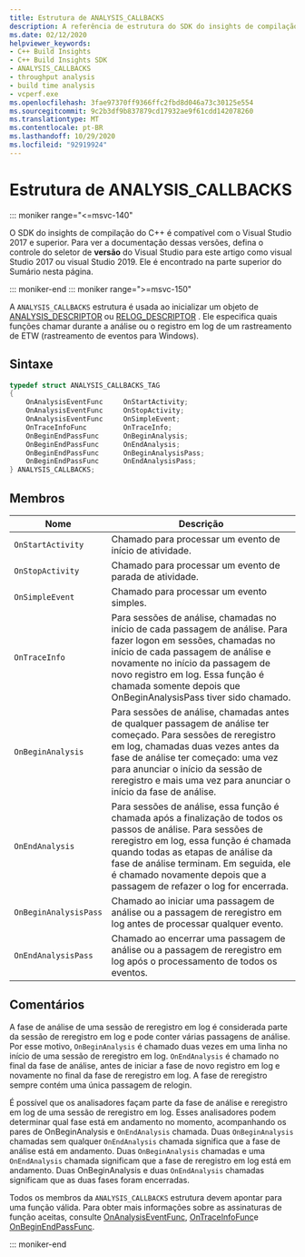 ```yaml
---
title: Estrutura de ANALYSIS_CALLBACKS
description: A referência de estrutura do SDK do insights de compilação do C++ ANALYSIS_CALLBACKS.
ms.date: 02/12/2020
helpviewer_keywords:
- C++ Build Insights
- C++ Build Insights SDK
- ANALYSIS_CALLBACKS
- throughput analysis
- build time analysis
- vcperf.exe
ms.openlocfilehash: 3fae97370ff9366ffc2fbd8d046a73c30125e554
ms.sourcegitcommit: 9c2b3df9b837879cd17932ae9f61cdd142078260
ms.translationtype: MT
ms.contentlocale: pt-BR
ms.lasthandoff: 10/29/2020
ms.locfileid: "92919924"
---
```

# <a name="analysis_callbacks-structure"></a>Estrutura de ANALYSIS_CALLBACKS

::: moniker range="<=msvc-140"

O SDK do insights de compilação do C++ é compatível com o Visual Studio 2017 e superior. Para ver a documentação dessas versões, defina o controle do seletor de **versão** do Visual Studio para este artigo como visual Studio 2017 ou visual Studio 2019. Ele é encontrado na parte superior do Sumário nesta página.

::: moniker-end
::: moniker range=">=msvc-150"

A `ANALYSIS_CALLBACKS` estrutura é usada ao inicializar um objeto de [ANALYSIS_DESCRIPTOR](analysis-descriptor-struct.md) ou [RELOG_DESCRIPTOR](relog-descriptor-struct.md) . Ele especifica quais funções chamar durante a análise ou o registro em log de um rastreamento de ETW (rastreamento de eventos para Windows).

## <a name="syntax"></a>Sintaxe

```cpp
typedef struct ANALYSIS_CALLBACKS_TAG
{
    OnAnalysisEventFunc     OnStartActivity;
    OnAnalysisEventFunc     OnStopActivity;
    OnAnalysisEventFunc     OnSimpleEvent;
    OnTraceInfoFunc         OnTraceInfo;
    OnBeginEndPassFunc      OnBeginAnalysis;
    OnBeginEndPassFunc      OnEndAnalysis;
    OnBeginEndPassFunc      OnBeginAnalysisPass;
    OnBeginEndPassFunc      OnEndAnalysisPass;
} ANALYSIS_CALLBACKS;
```

## <a name="members"></a>Membros

| Nome | Descrição |
|--|--|
| `OnStartActivity` | Chamado para processar um evento de início de atividade. |
| `OnStopActivity` | Chamado para processar um evento de parada de atividade. |
| `OnSimpleEvent` | Chamado para processar um evento simples. |
| `OnTraceInfo` | Para sessões de análise, chamadas no início de cada passagem de análise. Para fazer logon em sessões, chamadas no início de cada passagem de análise e novamente no início da passagem de novo registro em log. Essa função é chamada somente depois que OnBeginAnalysisPass tiver sido chamado. |
| `OnBeginAnalysis` | Para sessões de análise, chamadas antes de qualquer passagem de análise ter começado. Para sessões de reregistro em log, chamadas duas vezes antes da fase de análise ter começado: uma vez para anunciar o início da sessão de reregistro e mais uma vez para anunciar o início da fase de análise. |
| `OnEndAnalysis` | Para sessões de análise, essa função é chamada após a finalização de todos os passos de análise. Para sessões de reregistro em log, essa função é chamada quando todas as etapas de análise da fase de análise terminam. Em seguida, ele é chamado novamente depois que a passagem de refazer o log for encerrada. |
| `OnBeginAnalysisPass` | Chamado ao iniciar uma passagem de análise ou a passagem de reregistro em log antes de processar qualquer evento. |
| `OnEndAnalysisPass` | Chamado ao encerrar uma passagem de análise ou a passagem de reregistro em log após o processamento de todos os eventos. |

## <a name="remarks"></a>Comentários

A fase de análise de uma sessão de reregistro em log é considerada parte da sessão de reregistro em log e pode conter várias passagens de análise. Por esse motivo, `OnBeginAnalysis` é chamado duas vezes em uma linha no início de uma sessão de reregistro em log. `OnEndAnalysis` é chamado no final da fase de análise, antes de iniciar a fase de novo registro em log e novamente no final da fase de reregistro em log. A fase de reregistro sempre contém uma única passagem de relogin.

É possível que os analisadores façam parte da fase de análise e reregistro em log de uma sessão de reregistro em log. Esses analisadores podem determinar qual fase está em andamento no momento, acompanhando os pares de OnBeginAnalysis e `OnEndAnalysis` chamada. Duas `OnBeginAnalysis` chamadas sem qualquer `OnEndAnalysis` chamada significa que a fase de análise está em andamento. Duas `OnBeginAnalysis` chamadas e uma `OnEndAnalysis` chamada significam que a fase de reregistro em log está em andamento. Duas OnBeginAnalysis e duas `OnEndAnalysis` chamadas significam que as duas fases foram encerradas.

Todos os membros da `ANALYSIS_CALLBACKS` estrutura devem apontar para uma função válida. Para obter mais informações sobre as assinaturas de função aceitas, consulte [OnAnalysisEventFunc](on-analysis-event-func-typedef.md), [OnTraceInfoFunc](on-trace-info-func-typedef.md)e [OnBeginEndPassFunc](on-begin-end-pass-func-typedef.md).

::: moniker-end
